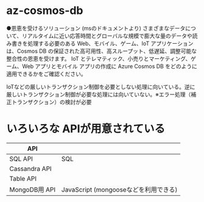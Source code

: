# az-cosmos-db

●恩恵を受けるソリューション
(msのドキュメントより)
さまざまなデータについて、リアルタイムに近い応答時間とグローバルな規模で膨大な量のデータや読み書きを処理する必要のある Web、モバイル、ゲーム、IoT アプリケーションは、Cosmos DB の保証された高可用性、高スループット、低遅延、調整可能な整合性の恩恵を受けます。 IoT とテレマティック、小売りとマーケティング、ゲーム、Web アプリとモバイル アプリの作成に Azure Cosmos DB をどのように適用できるかをご確認ください。

IoTなどの厳しいトランザクション制御を必要としない処理に向いている。逆に厳しいトランザクション制御が必要な処理には向いていない。※エラー処理（補正トランザクション）の検討が必要

# いろいろな APIが用意されている

| API |  |
| --- | --- |
| SQL API | SQL |
| Cassandra API |  |
| Table API |  |
| MongoDB用 API | JavaScript (mongooseなどを利用できる) |